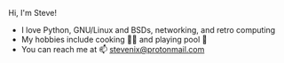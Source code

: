 Hi, I'm Steve!

 * I love Python, GNU/Linux and BSDs, networking, and retro computing
 * My hobbies include cooking 👨‍🍳 and playing pool 🎱
 * You can reach me at 📫 stevenix@protonmail.com

<!-- my-badges start -->
<!-- my-badges end -->